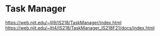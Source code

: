 # Task Manager
https://web.njit.edu/~ljl9/IS218/TaskManager/index.html
https://web.njit.edu/~ltt4/IS218/TaskManager_IS218F21/docs/index.html
